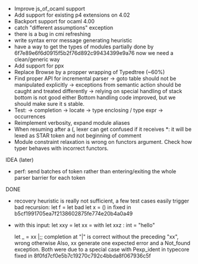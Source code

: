 - Improve js_of_ocaml support
- Add support for existing p4 extensions on 4.02
- Backport support for ocaml 4.00
- catch "different assumptions" exception
- there is a bug in cmi refreshing
- write syntax error message generating heuristic
- have a way to get the types of modules
  partially done by 6f7e89e6f6d0915f5b2f76d892c99434399e9a76
  now we need a clean/generic way
- Add support for ppx
- Replace Browse by a propper wrapping of Typedtree (~60%)
- Find proper API for incremental parser
  -> goto table should not be manipulated explicitly
  -> exceptions from semantic action should be caught and treated differently
  -> relying on special handling of stack bottom is not good either
     Bottom handling code improved, but we should make sure it s stable.
- Test:
  -> completion
  -> locate
  -> type enclosing / type expr
  -> occurrences
- Reimplement verbosity, expand module aliases
- When resuming after a (, lexer can get confused if it receives *:
  it will be lexed as STAR token and not beginning of comment
- Module constraint relaxation is wrong on functors argument. 
  Check how typer behaves with incorrect functors.

IDEA (later)
- perf: send batches of token rather than entering/exiting the whole
  parser barrier for each token

DONE
- recovery heuristic is really not sufficient, a few test cases easily trigger
  bad recursion:
  let f =
    let bad
    let x = () in
  fixed in b5cf1991705ea7f2138602875fe774e20b4a0a49

- with this input:
    let xxy =
      let xx = with
    let xxz : int = "hello"

    let _ = xx |;;
  completion at "|" is correct without the preceding "xx", wrong otherwise
  Also, xx generate one expected error and a Not_found exception.
  Both were due to a special case with Pexp_ident in typecore
  fixed in 8f0fd7cf0e5b7c19270c792c4bbda8f067936c5f

